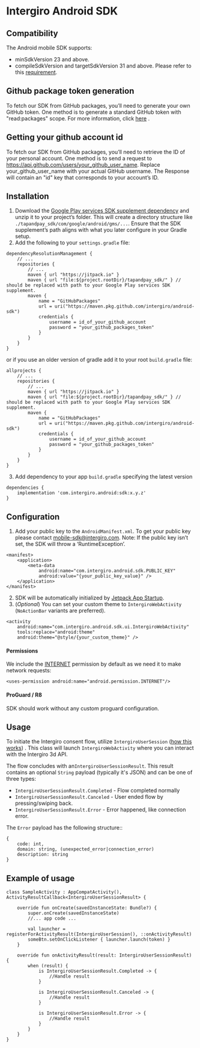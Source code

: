 # Intergiro Android SDK

## Compatibility

The Android mobile SDK supports:

- minSdkVersion 23 and above.
- compileSdkVersion and targetSdkVersion 31 and above. Please refer to
  this [requirement](https://developer.android.com/google/play/requirements/target-sdk).

## Github package token generation

To fetch our SDK from GitHub packages, you’ll need to generate your own GitHub token. One method is
to generate a standard GitHub token with "read:packages"
scope. For more information, click [here](https://docs.github.com/en/enterprise-server@3.6/authentication/keeping-your-account-and-data-secure/managing-your-personal-access-tokens#creating-a-personal-access-token)
.

## Getting your github account id

To fetch our SDK from GitHub packages, you’ll need to retrieve the ID of your personal account. One
method is to send a request to  https://api.github.com/users/your_github_user_name. Replace
your_github_user_name with your actual GitHub username. The
Response will contain an "id" key that corresponds to your account’s ID.

## Installation

1. Download
   the [Google Play services SDK supplement dependency](https://developers.google.com/pay/issuers/apis/push-provisioning/android/releases)
   and unzip it to your project’s folder. This will create a directory structure
   like `./tapandpay_sdk/com/google/android/gms/...`. Ensure that the SDK supplement’s path aligns
   with what you later configure in your Gradle setup.
2. Add the following to your `settings.gradle` file:

```
dependencyResolutionManagement {
    // ...
    repositories {
        // ...
        maven { url "https://jitpack.io" }
        maven { url "file:${project.rootDir}/tapandpay_sdk/" } // should be replaced with path to your Google Play services SDK supplement.
        maven {
            name = "GitHubPackages"
            url = uri("https://maven.pkg.github.com/intergiro/android-sdk")
            credentials {
                username = id_of_your_github_account
                password = "your_github_packages_token"
            }
        }
    }
}
```

or if you use an older version of gradle add it to your root `build.gradle` file:

```
allprojects {
    // ...
    repositories {
        // ...
        maven { url "https://jitpack.io" }
        maven { url "file:${project.rootDir}/tapandpay_sdk/" } // should be replaced with path to your Google Play services SDK supplement.
        maven {
            name = "GitHubPackages"
            url = uri("https://maven.pkg.github.com/intergiro/android-sdk")
            credentials {
                username = id_of_your_github_account
                password = "your_github_packages_token"
            }
        }
    }
}
```

3. Add dependency to your app `build.gradle` specifying the latest version

```
dependencies {
    implementation 'com.intergiro.android:sdk:x.y.z'
}
```

## Configuration

1. Add your public key to the `AndroidManifest.xml`. To get your public key please
   contact <mobile-sdk@intergiro.com>. Note: If the public key isn’t set, the SDK will throw a
   ‘RuntimeException’.

```
<manifest>
    <application>
        <meta-data
            android:name="com.intergiro.android.sdk.PUBLIC_KEY"
            android:value="{your_public_key_value}" />
    </application>
</manifest>
```

2. SDK will be automatically initialized
   by [Jetpack App Startup](https://developer.android.com/topic/libraries/app-startup).
3. (*Optional*) You can set your custom theme to `IntergiroWebActivity` (`NoActionBar` variants are
   preferred).

```
<activity
    android:name="com.intergiro.android.sdk.ui.IntergiroWebActivity"
    tools:replace="android:theme"
    android:theme="@style/{your_custom_theme}" />
```

#### Permissions

We include
the [INTERNET](https://developer.android.com/reference/android/Manifest.permission#INTERNET)
permission by default as we need it to make network requests:

```
<uses-permission android:name="android.permission.INTERNET"/>
```

#### ProGuard / R8

SDK should work without any custom proguard configuration.

## Usage

To initiate the Intergiro consent flow,
utilize `IntergiroUserSession` ([how this works](https://developer.android.com/training/basics/intents/result))
. This class will launch `IntergiroWebActivity` where you can interact with the Intergiro 3d API.

The flow concludes with an`IntergiroUserSessionResult`. This result contains an optional `String`
payload (typically it's JSON) and can be one of three types:

* `IntergiroUserSessionResult.Completed` - Flow completed normally
* `IntergiroUserSessionResult.Canceled` - User ended flow by pressing/swiping back.
* `IntergiroUserSessionResult.Error` - Error happened, like connection error.

The `Error` payload has the following structure::

```
{
    code: int,
    domain: string, (unexpected_error|connection_error)
    description: string
}
```

## Example of usage

```
class SampleActivity : AppCompatActivity(), ActivityResultCallback<IntergiroUserSessionResult> {

    override fun onCreate(savedInstanceState: Bundle?) {
        super.onCreate(savedInstanceState)
        //... app code ...

        val launcher = registerForActivityResult(IntergiroUserSession(), ::onActivityResult)
        someBtn.setOnClickListener { launcher.launch(token) }
    }

    override fun onActivityResult(result: IntergiroUserSessionResult) {
        when (result) {
            is IntergiroUserSessionResult.Completed -> {
                //Handle result
            }

            is IntergiroUserSessionResult.Canceled -> {
                //Handle result
            }

            is IntergiroUserSessionResult.Error -> {
                //Handle result
            }
        }
    }
}
```
